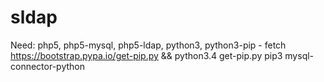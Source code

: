 sldap
=====

Need:
php5,
php5-mysql,
php5-ldap,
python3,
python3-pip - fetch https://bootstrap.pypa.io/get-pip.py && python3.4 get-pip.py
pip3 mysql-connector-python

